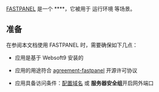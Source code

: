 [FASTPANEL]() 是一个 ****，它被用于 运行环境  等场景。



## 准备

在参阅本文档使用 FASTPANEL 时，需要确保如下几点：

- 应用是基于 Websoft9 安装的

- 应用的用途符合 [agreement-fastpanel](https://fastpanel.direct/assets/docs/agreement_en.pdf) 开源许可协议

- 应用具备访问条件：[配置域名](./guide/appsetdomain) 或 **服务器安全组**开启网外端口